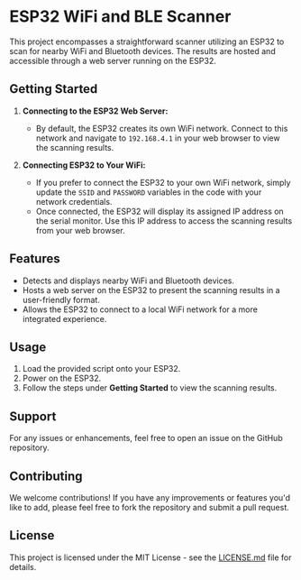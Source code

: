 # ESP32 WiFi and BLE Scanner

This project encompasses a straightforward scanner utilizing an ESP32 to scan for nearby WiFi and Bluetooth devices. The results are hosted and accessible through a web server running on the ESP32.

## Getting Started

1. **Connecting to the ESP32 Web Server:**
    - By default, the ESP32 creates its own WiFi network. Connect to this network and navigate to `192.168.4.1` in your web browser to view the scanning results.

2. **Connecting ESP32 to Your WiFi:**
    - If you prefer to connect the ESP32 to your own WiFi network, simply update the `SSID` and `PASSWORD` variables in the code with your network credentials.
    - Once connected, the ESP32 will display its assigned IP address on the serial monitor. Use this IP address to access the scanning results from your web browser.

## Features

- Detects and displays nearby WiFi and Bluetooth devices.
- Hosts a web server on the ESP32 to present the scanning results in a user-friendly format.
- Allows the ESP32 to connect to a local WiFi network for a more integrated experience.

## Usage

1. Load the provided script onto your ESP32.
2. Power on the ESP32.
3. Follow the steps under **Getting Started** to view the scanning results.

## Support

For any issues or enhancements, feel free to open an issue on the GitHub repository.

## Contributing

We welcome contributions! If you have any improvements or features you'd like to add, please feel free to fork the repository and submit a pull request.

## License

This project is licensed under the MIT License - see the [LICENSE.md](LICENSE.md) file for details.
